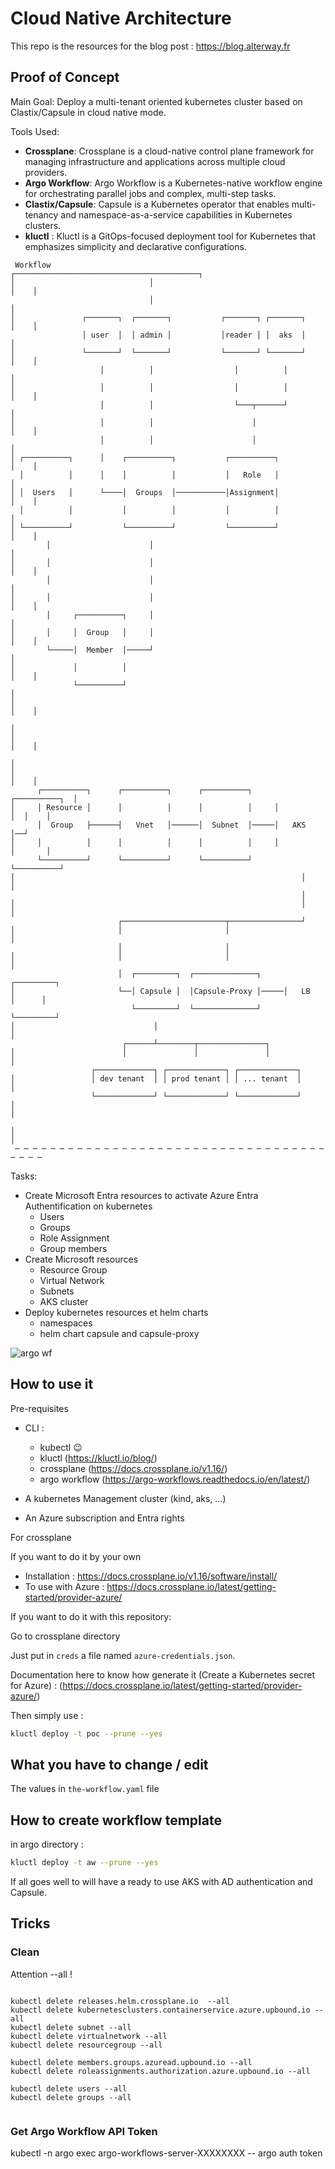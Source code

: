 # Cloud Native Architecture

This repo is the resources for the blog post : https://blog.alterway.fr

## Proof of Concept

Main Goal: Deploy a multi-tenant oriented kubernetes cluster based on Clastix/Capsule in cloud native mode.

Tools Used: 
- **Crossplane**: Crossplane is a cloud-native control plane framework for managing infrastructure and applications across multiple cloud providers.
- **Argo Workflow**: Argo Workflow is a Kubernetes-native workflow engine for orchestrating parallel jobs and complex, multi-step tasks.
- **Clastix/Capsule**: Capsule is a Kubernetes operator that enables multi-tenancy and namespace-as-a-service capabilities in Kubernetes clusters.
- **kluctl** : Kluctl is a GitOps-focused deployment tool for Kubernetes that emphasizes simplicity and declarative configurations.

<pre><code> Workflow                      ┌─────────────────────────────────────────┐     
│                              │                                         │    │
                               │                                         │     
│               ┌───────┐  ┌───────┐           ┌───────┐ ┌───────┐       │    │
                │ user  │  │ admin │           │reader │ │  aks  │       │     
│               └───────┘  └───────┘           └───────┘ └───────┘       │    │
                    │          │                  │          │           │     
│                   │          │                  │          │           │    │
                    │          │                  └───┬──────┘           │     
│                   │          │                      │                  │    │
                    │          │                      │                  │     
│ ┌──────────┐      │    ┌──────────┐           ┌──────────┐             │    │
  │          │      │    │          │           │   Role   │             │     
│ │  Users   │      └────│  Groups  │───────────│Assignment│             │    │
  │          │           │          │           │          │             │     
│ └──────────┘           └──────────┘           └──────────┘             │    │
        │                      │                                         │     
│       │                      │                                         │    │
        │                      │                                         │     
│       │                      │                                         │    │
        │     ┌──────────┐     │                                         │     
│       │     │  Group   │     │                                         │    │
        └─────│  Member  │─────┘                                         │     
│             │          │                                               │    │
              └──────────┘                                               │     
│                                                                        │    │
                                                                         │     
│                                                                        │    │
                                                                         │     
│                                                                        │    │
      ┌──────────┐      ┌──────────┐      ┌──────────┐     ┌──────────┐  │     
│     │ Resource │      │          │      │          │     │          │  │    │
      │  Group   ├──────┤   Vnet   │──────│  Subnet  │─────│   AKS    │──┘     
│     │          │      │          │      │          │     │          │       │
      └──────────┘      └──────────┘      └──────────┘     └──────────┘        
│                                                                │            │
                                                                 │             
│                                                                │            │
                        ┌───────────────────────┬────────────────┘             
│                       │                       │                             │
                        │                       │                              
│                       │                       │                             │
                        │  ┌─────────┐  ┌──────────────┐     ┌─────────┐       
│                       └──│ Capsule │  │Capsule-Proxy │─────│   LB    │      │
                           └─────────┘  └──────────────┘     └─────────┘       
│                               │                                             │
                         ┌──────┴────────┬───────────────┐                     
│                        │               │               │                    │
                  ┌─────────────┐ ┌─────────────┐ ┌─────────────┐              
│                 │ dev tenant  │ │ prod tenant │ │ ... tenant  │             │
                  └─────────────┘ └─────────────┘ └─────────────┘              
│                                                                             │
                                                                               
│                                                                             │
 ─ ─ ─ ─ ─ ─ ─ ─ ─ ─ ─ ─ ─ ─ ─ ─ ─ ─ ─ ─ ─ ─ ─ ─ ─ ─ ─ ─ ─ ─ ─ ─ ─ ─ ─ ─ ─ ─ ─ </code></pre>

Tasks: 

- Create Microsoft Entra resources to activate Azure Entra Authentification on kubernetes
  - Users
  - Groups
  - Role Assignment
  - Group members
- Create Microsoft resources
  - Resource Group
  - Virtual Network
  - Subnets
  - AKS cluster 
- Deploy kubernetes resources et helm charts
  - namespaces
  - helm chart capsule and capsule-proxy

![argo wf](media/wf.png)


## How to use it 


Pre-requisites

- CLI :
  - kubectl 😉
  - kluctl (https://kluctl.io/blog/)
  - crossplane (https://docs.crossplane.io/v1.16/)
  - argo workflow (https://argo-workflows.readthedocs.io/en/latest/)
  
- A kubernetes Management cluster (kind, aks, ...)
- An Azure subscription and Entra rights

For crossplane 

If you want to do it by your own

- Installation : https://docs.crossplane.io/v1.16/software/install/
- To use with Azure : https://docs.crossplane.io/latest/getting-started/provider-azure/


If you want to do it with this repository: 

Go to crossplane directory

Just put in `creds` a file named `azure-credentials.json`.

Documentation here to know how generate it (Create a Kubernetes secret for Azure) : (https://docs.crossplane.io/latest/getting-started/provider-azure/)

Then simply use :

```bash
kluctl deploy -t poc --prune --yes
```

## What you have to change / edit

The values in `the-workflow.yaml` file 


## How to create workflow template

in argo directory : 

```bash
kluctl deploy -t aw --prune --yes
```


If all goes well to will have a ready to use AKS with AD authentication and Capsule.


## Tricks

### Clean

Attention --all !

```

kubectl delete releases.helm.crossplane.io  --all
kubectl delete kubernetesclusters.containerservice.azure.upbound.io --all
kubectl delete subnet --all
kubectl delete virtualnetwork --all
kubectl delete resourcegroup --all

kubectl delete members.groups.azuread.upbound.io --all
kubectl delete roleassignments.authorization.azure.upbound.io --all

kubectl delete users --all
kubectl delete groups --all


```

### Get Argo Workflow API Token

kubectl -n argo exec argo-workflows-server-XXXXXXXX -- argo auth token